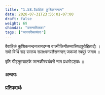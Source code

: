 ```yaml
---
title: "1.58.वैवाहिकं कुशिकनन्दन"
date: 2020-07-31T23:56:01-07:00
draft: false
weight: 69
chandas: "वसन्ततिलका"
tags: ["जानकीस्वयंवरः"]
---
```




<div class="shloka">

  वैवाहिकं कुशिकनन्दनजामदग्न्य वाल्मीकिगौतमवसिष्ठपुरोहिताद्यैः    । <br/>
  रामो विधिं सह समाप्य सलक्ष्मणस्तैरानन्दन् जकजां स्वपुरं जगाम ॥  <br/>



</div>
<div class="skt_gadya">


इति श्रीहनुमन्नाटके जानकीस्वयंवरॊ नाम प्रथमोऽङ्कः ॥ 

</div>

### अन्वयः
<div class="tatparya">


</div>

### प्रतिपदार्थः

<div class="padartha">


</div>

